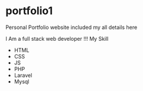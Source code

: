 # portfolio1
Personal Portfolio website included my all details here 


I Am a full stack web developer !!!
My Skill
* HTML 
* CSS
* JS
* PHP
* Laravel
* Mysql
